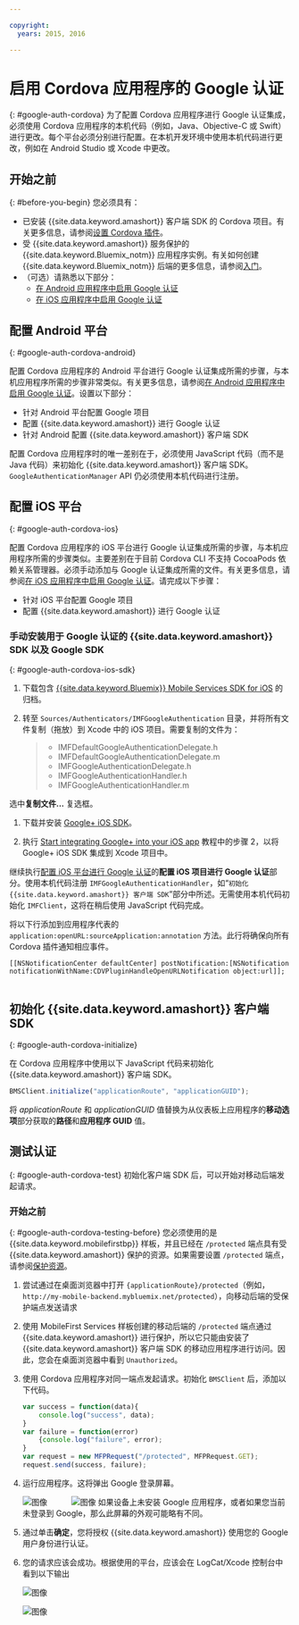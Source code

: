 ```yaml
---

copyright:
  years: 2015, 2016

---
```


# 启用 Cordova 应用程序的 Google 认证
{: #google-auth-cordova}
为了配置 Cordova 应用程序进行 Google 认证集成，必须使用 Cordova 应用程序的本机代码（例如，Java、Objective-C 或 Swift）进行更改。每个平台必须分别进行配置。在本机开发环境中使用本机代码进行更改，例如在 Android Studio 或 Xcode 中更改。

## 开始之前
{: #before-you-begin}
您必须具有：
* 已安装 {{site.data.keyword.amashort}} 客户端 SDK 的 Cordova 项目。有关更多信息，请参阅[设置 Cordova 插件](https://console.{DomainName}/docs/services/mobileaccess/getting-started-cordova.html)。  
* 受 {{site.data.keyword.amashort}} 服务保护的 {{site.data.keyword.Bluemix_notm}} 应用程序实例。有关如何创建 {{site.data.keyword.Bluemix_notm}} 后端的更多信息，请参阅[入门](index.html)。
* （可选）请熟悉以下部分：
   * [在 Android 应用程序中启用 Google 认证](https://console.{DomainName}/docs/services/mobileaccess/google-auth-android.html)
   * [在 iOS 应用程序中启用 Google 认证](https://console.{DomainName}/docs/services/mobileaccess/google-auth-ios.html)


## 配置 Android 平台
{: #google-auth-cordova-android}

配置 Cordova 应用程序的 Android 平台进行 Google 认证集成所需的步骤，与本机应用程序所需的步骤非常类似。有关更多信息，请参阅[在 Android 应用程序中启用 Google 认证](https://console.{DomainName}/docs/services/mobileaccess/google-auth-android.html)。设置以下部分：

* 针对 Android 平台配置 Google 项目
* 配置 {{site.data.keyword.amashort}} 进行 Google 认证
* 针对 Android 配置 {{site.data.keyword.amashort}} 客户端 SDK

配置 Cordova 应用程序时的唯一差别在于，必须使用 JavaScript 代码（而不是 Java 代码）来初始化 {{site.data.keyword.amashort}} 客户端 SDK。`GoogleAuthenticationManager` API 仍必须使用本机代码进行注册。

## 配置 iOS 平台
{: #google-auth-cordova-ios}

配置 Cordova 应用程序的 iOS 平台进行 Google 认证集成所需的步骤，与本机应用程序所需的步骤类似。主要差别在于目前 Cordova CLI 不支持 CocoaPods 依赖关系管理器。必须手动添加与 Google 认证集成所需的文件。有关更多信息，请参阅[在 iOS 应用程序中启用 Google 认证](https://console.{DomainName}/docs/services/mobileaccess/google-auth-ios.html)。请完成以下步骤：

* 针对 iOS 平台配置 Google 项目
* 配置 {{site.data.keyword.amashort}} 进行 Google 认证

### 手动安装用于 Google 认证的 {{site.data.keyword.amashort}} SDK 以及 Google SDK
{: #google-auth-cordova-ios-sdk}
1. 下载包含 [{{site.data.keyword.Bluemix}} Mobile Services SDK for iOS](https://hub.jazz.net/git/bluemixmobilesdk/imf-ios-sdk/archive?revstr=master) 的归档。

1. 转至 `Sources/Authenticators/IMFGoogleAuthentication` 目录，并将所有文件复制（拖放）到 Xcode 中的 iOS 项目。需要复制的文件为：

	> * IMFDefaultGoogleAuthenticationDelegate.h
	> * IMFDefaultGoogleAuthenticationDelegate.m
	> * IMFGoogleAuthenticationDelegate.h
	> * IMFGoogleAuthenticationHandler.h
	> * IMFGoogleAuthenticationHandler.m

选中**复制文件...** 复选框。

1. 下载并安装 [Google+ iOS SDK](http://goo.gl/9cTqyZ)。

1. 执行 [Start integrating Google+ into your iOS app](https://developers.google.com/+/mobile/ios/getting-started) 教程中的步骤 2，以将 Google+ iOS SDK 集成到 Xcode 项目中。

继续执行[配置 iOS 平台进行 Google 认证](https://console.{DomainName}/docs/services/mobileaccess/google-auth-ios.html)的**配置 iOS 项目进行 Google 认证**部分。使用本机代码注册 `IMFGoogleAuthenticationHandler`，如“`初始化 {{site.data.keyword.amashort}} 客户端 SDK`”部分中所述。无需使用本机代码初始化 `IMFClient`，这将在稍后使用 JavaScript 代码完成。

将以下行添加到应用程序代表的 `application:openURL:sourceApplication:annotation` 方法。此行将确保向所有 Cordova 插件通知相应事件。

```
[[NSNotificationCenter defaultCenter] postNotification:[NSNotification notificationWithName:CDVPluginHandleOpenURLNotification object:url]];
      
```

## 初始化 {{site.data.keyword.amashort}} 客户端 SDK
{: #google-auth-cordova-initialize}

在 Cordova 应用程序中使用以下 JavaScript 代码来初始化 {{site.data.keyword.amashort}} 客户端 SDK。

```JavaScript
BMSClient.initialize("applicationRoute", "applicationGUID");
```

将 *applicationRoute* 和 *applicationGUID* 值替换为从仪表板上应用程序的**移动选项**部分获取的**路径**和**应用程序 GUID** 值。

## 测试认证
{: #google-auth-cordova-test}
初始化客户端 SDK 后，可以开始对移动后端发起请求。

### 开始之前
{: #google-auth-cordova-testing-before}
您必须使用的是 {{site.data.keyword.mobilefirstbp}} 样板，并且已经在 `/protected` 端点具有受 {{site.data.keyword.amashort}} 保护的资源。如果需要设置 `/protected` 端点，请参阅[保护资源](https://console.{DomainName}/docs/services/mobileaccess/protecting-resources.html)。


1. 尝试通过在桌面浏览器中打开 `{applicationRoute}/protected`（例如，`http://my-mobile-backend.mybluemix.net/protected`），向移动后端的受保护端点发送请求

1. 使用 MobileFirst Services 样板创建的移动后端的 `/protected` 端点通过 {{site.data.keyword.amashort}} 进行保护，所以它只能由安装了 {{site.data.keyword.amashort}} 客户端 SDK 的移动应用程序进行访问。因此，您会在桌面浏览器中看到 `Unauthorized`。

1. 使用 Cordova 应用程序对同一端点发起请求。初始化 `BMSClient` 后，添加以下代码。

	```JavaScript
	var success = function(data){
    	console.log("success", data);
    }
	var failure = function(error)
    	{console.log("failure", error);
    }
	var request = new MFPRequest("/protected", MFPRequest.GET);
	request.send(success, failure);
	```


1. 运行应用程序。这将弹出 Google 登录屏幕。

	![图像](images/android-google-login.png) &nbsp;&nbsp;&nbsp;&nbsp;&nbsp;&nbsp;&nbsp;&nbsp;&nbsp;	![图像](images/ios-google-login.png)
	如果设备上未安装 Google 应用程序，或者如果您当前未登录到 Google，那么此屏幕的外观可能略有不同。
1. 通过单击**确定**，您将授权 {{site.data.keyword.amashort}} 使用您的 Google 用户身份进行认证。

1. 	您的请求应该会成功。根据使用的平台，应该会在 LogCat/Xcode 控制台中看到以下输出

	![图像](images/android-google-login-success.png)

	![图像](images/ios-google-login-success.png)
